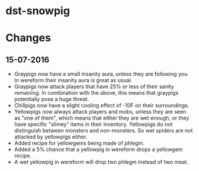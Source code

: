 # dst-snowpig

Changes
=======

15-07-2016
----------

* Graypigs now have a small insanity aura, unless they are following you. In wereform their insanity aura is great as usual.
* Graypigs now attack players that have 25% or less of their sanity remaining. In combination with the above, this means that graypigs potentially pose a huge threat.
* Chillpigs now have a slight cooling effect of -10F on their surroundings.
* Yellowpigs now always attack players and mobs, unless they are seen as "one of them", which means that either they are wet enough, or they have specific "slimey" items in their inventory. Yellowpigs do not distinguish between monsters and non-monsters. So wet spiders are not attacked by yellowpigs either.
* Added recipe for yellowgems being made of phlegm.
* Added a 5% chance that a yellowpig in wereform drops a yellowgem recipe.
* A wet yellowpig in wereform will drop two phlegm instead of two meat.
